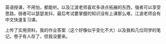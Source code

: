 英语授课，不用怕，都能听。以及江波老师喜欢多讲点拓展的东西，强者可以享受思路，弱者可以瑟瑟发抖，最后考试要掌握的知识没有上课那么难，江波老师会有中文快速复习课。

上传了实用资料，我的作业答案（这个好像似乎变化不大）以及我和几位同学的笔记。卷子有人存了，但我没要来。
